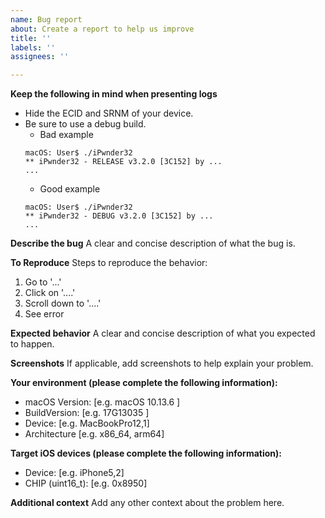 ```yaml
---
name: Bug report
about: Create a report to help us improve
title: ''
labels: ''
assignees: ''

---
```


**Keep the following in mind when presenting logs**
 - Hide the ECID and SRNM of your device.  
 - Be sure to use a debug build.  
   - Bad example  
   ```
   macOS: User$ ./iPwnder32
   ** iPwnder32 - RELEASE v3.2.0 [3C152] by ...
   ...
   ```
   - Good example  
   ```
   macOS: User$ ./iPwnder32
   ** iPwnder32 - DEBUG v3.2.0 [3C152] by ...
   ...
   ```

**Describe the bug**
A clear and concise description of what the bug is.

**To Reproduce**
Steps to reproduce the behavior:
1. Go to '...'
2. Click on '....'
3. Scroll down to '....'
4. See error

**Expected behavior**
A clear and concise description of what you expected to happen.

**Screenshots**
If applicable, add screenshots to help explain your problem.

**Your environment (please complete the following information):**
 - macOS Version: [e.g. macOS 10.13.6 ]
 - BuildVersion: [e.g. 17G13035 ]
 - Device: [e.g. MacBookPro12,1]
 - Architecture [e.g. x86_64, arm64]

**Target iOS devices (please complete the following information):**
 - Device: [e.g. iPhone5,2]
 - CHIP (uint16_t): [e.g. 0x8950]

**Additional context**
Add any other context about the problem here.
